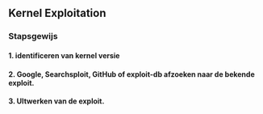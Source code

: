 ## Kernel Exploitation

### Stapsgewijs

#### 1. identificeren van kernel versie

#### 2. Google, Searchsploit, GitHub of exploit-db afzoeken naar de bekende exploit.

#### 3. UItwerken van de exploit.